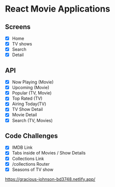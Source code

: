 # React Movie Applications

## Screens

- [x] Home
- [x] TV shows
- [x] Search
- [x] Detail

## API

- [x] Now Playing (Movie)
- [x] Upcoming (Movie)
- [x] Popular (TV, Movie)
- [x] Top Rated (TV)
- [x] Airing Today(TV)
- [x] TV Show Detail
- [x] Movie Detail
- [x] Search (TV, Movies)

## Code Challenges

- [x] IMDB Link
- [x] Tabs inside of Movies / Show Details
- [x] Collections Link
- [x] /collections Router
- [x] Seasons of TV show

https://gracious-johnson-bd3748.netlify.app/
